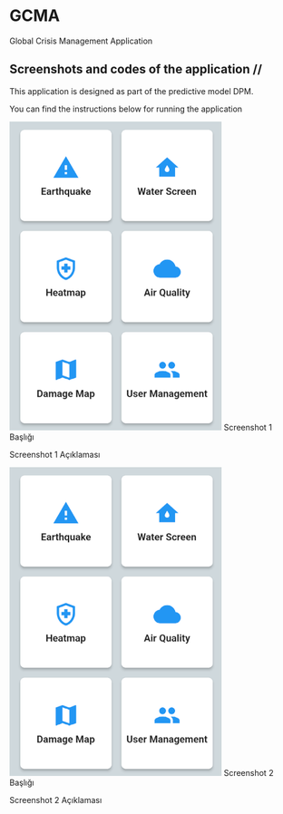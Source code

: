 # GCMA
 Global Crisis Management Application

<div class="row">
  <div class="col-md-12">
    <h2>Screenshots and codes of the application //  </h2>
   <p>This application is designed as part of the predictive model DPM.</p>
   <p>You can find the instructions below for running the application</p>
  </div>
</div>

<div class="row">
  <div class="col-md-6">
    <img src="screenshot/anamenu.png" alt="Screenshot 1" class="img-fluid">
    <caption>Screenshot 1 Başlığı</caption>
    <p>Screenshot 1 Açıklaması</p>
  </div>
  <div class="col-md-6">
    <img src="screenshot/anamenu.png" alt="Screenshot 2" class="img-fluid">
    <caption>Screenshot 2 Başlığı</caption>
    <p>Screenshot 2 Açıklaması</p>
  </div>
</div>
